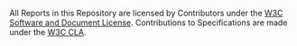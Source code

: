 All Reports in this Repository are licensed by Contributors under the
[W3C Software and Document License](https://www.w3.org/Consortium/Legal/2015/copyright-software-and-document).
Contributions to Specifications are made under
the [W3C CLA](https://www.w3.org/community/about/agreements/cla/).
